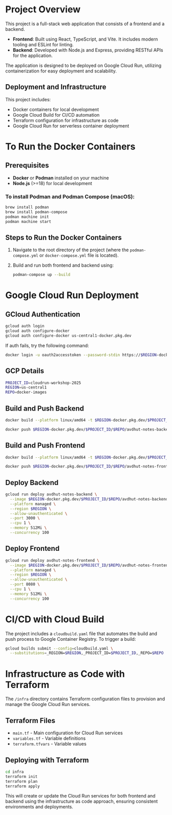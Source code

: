 # Project Overview

This project is a full-stack web application that consists of a frontend and a backend.

- **Frontend**: Built using React, TypeScript, and Vite. It includes modern tooling and ESLint for linting.
- **Backend**: Developed with Node.js and Express, providing RESTful APIs for the application.

The application is designed to be deployed on Google Cloud Run, utilizing containerization for easy deployment and scalability.

## Deployment and Infrastructure

This project includes:
- Docker containers for local development
- Google Cloud Build for CI/CD automation
- Terraform configuration for infrastructure as code
- Google Cloud Run for serverless container deployment

# To Run the Docker Containers

## Prerequisites

- **Docker** or **Podman** installed on your machine
- **Node.js** (>=18) for local development

### To install Podman and Podman Compose (macOS):

```bash
brew install podman
brew install podman-compose
podman machine init
podman machine start
```

## Steps to Run the Docker Containers

1. Navigate to the root directory of the project (where the `podman-compose.yml` or `docker-compose.yml` file is located).

2. Build and run both frontend and backend using:
   ```bash
   podman-compose up --build
   ```

# Google Cloud Run Deployment

## GCloud Authentication

```bash
gcloud auth login
gcloud auth configure-docker
gcloud auth configure-docker us-central1-docker.pkg.dev
```

If auth fails, try the following command:

```bash
docker login -u oauth2accesstoken --password-stdin https://$REGION-docker.pkg.dev
```

## GCP Details

```bash
PROJECT_ID=cloudrun-workshop-2025
REGION=us-central1
REPO=docker-images
```

## Build and Push Backend

```bash
docker build --platform linux/amd64 -t $REGION-docker.pkg.dev/$PROJECT_ID/$REPO/avdhut-notes-backend:latest ./backend

docker push $REGION-docker.pkg.dev/$PROJECT_ID/$REPO/avdhut-notes-backend:latest
```

## Build and Push Frontend

```bash
docker build --platform linux/amd64 -t $REGION-docker.pkg.dev/$PROJECT_ID/$REPO/avdhut-notes-frontend:latest ./frontend 

docker push $REGION-docker.pkg.dev/$PROJECT_ID/$REPO/avdhut-notes-frontend:latest
```

## Deploy Backend

```bash
gcloud run deploy avdhut-notes-backend \
  --image $REGION-docker.pkg.dev/$PROJECT_ID/$REPO/avdhut-notes-backend:latest \
  --platform managed \
  --region $REGION \
  --allow-unauthenticated \
  --port 3000 \
  --cpu 1 \
  --memory 512Mi \
  --concurrency 100
```

## Deploy Frontend

```bash
gcloud run deploy avdhut-notes-frontend \
  --image $REGION-docker.pkg.dev/$PROJECT_ID/$REPO/avdhut-notes-frontend:latest \
  --platform managed \
  --region $REGION \
  --allow-unauthenticated \
  --port 8080 \
  --cpu 1 \
  --memory 512Mi \
  --concurrency 100
```

# CI/CD with Cloud Build

The project includes a `cloudbuild.yaml` file that automates the build and push process to Google Container Registry. To trigger a build:

```bash
gcloud builds submit --config=cloudbuild.yaml \
  --substitutions=_REGION=$REGION,_PROJECT_ID=$PROJECT_ID,_REPO=$REPO
```

# Infrastructure as Code with Terraform

The `/infra` directory contains Terraform configuration files to provision and manage the Google Cloud Run services.

## Terraform Files
- `main.tf` - Main configuration for Cloud Run services
- `variables.tf` - Variable definitions
- `terraform.tfvars` - Variable values

## Deploying with Terraform

```bash
cd infra
terraform init
terraform plan
terraform apply
```

This will create or update the Cloud Run services for both frontend and backend using the infrastructure as code approach, ensuring consistent environments and deployments.
